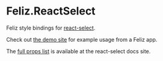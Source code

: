 # Feliz.ReactSelect

Feliz style bindings for [react-select](https://react-select.com/home).

Check out [the demo site](https://compositionalit.github.io/MultiSelect/) for example usage from a Feliz app.

The [full props list](https://react-select.com/props) is available at the react-select docs site.
